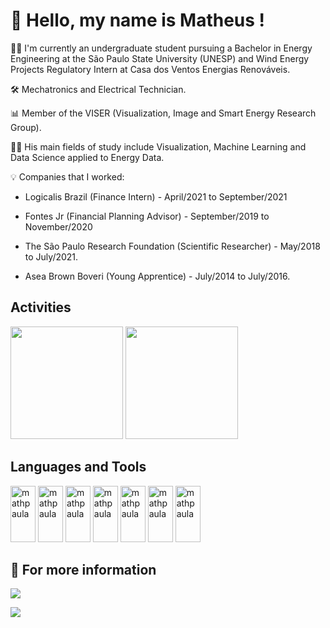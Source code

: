 <!--
**mathpaula/mathpaula** is a ✨ _special_ ✨ repository because its `README.md` (this file) appears on your GitHub profile.

Here are some ideas to get you started:

- 🔭 I’m currently working on ...
- 🌱 I’m currently learning ...
- 👯 I’m looking to collaborate on ...
- 🤔 I’m looking for help with ...
- 💬 Ask me about ...
- 📫 How to reach me: ...
- 😄 Pronouns: ...
- ⚡ Fun fact: ...
-->


# 👋 Hello, my name is Matheus ! #

👷‍♂️ I'm currently an undergraduate student pursuing a Bachelor in Energy Engineering at the São Paulo State University (UNESP) and Wind Energy Projects Regulatory Intern at Casa dos Ventos Energias Renováveis.

🛠 Mechatronics and Electrical Technician.

📊 Member of the VISER (Visualization, Image and Smart Energy Research Group).

👩‍💻 His main fields of study include Visualization, Machine Learning and Data Science applied to Energy Data.

💡 Companies that I worked:

- Logicalis Brazil (Finance Intern) - April/2021 to September/2021

- Fontes Jr (Financial Planning Advisor) - September/2019 to November/2020

- The São Paulo Research Foundation (Scientific Researcher) - May/2018 to July/2021.

- Asea Brown Boveri (Young Apprentice) - July/2014 to July/2016.

## Activities ##
<div>
<img height="180em" src="https://github-readme-stats.vercel.app/api?username=mathpaula&theme=blue-green" />
<img height="180em" src="https://github-readme-stats.vercel.app/api/top-langs/?username=mathpaula&theme=blue-green" />
</div>


## Languages and Tools ##

<div>
<img alingn="center" alt="mathpaula" height="90" width="40" src="https://cdn.jsdelivr.net/gh/devicons/devicon/icons/python/python-original.svg" />
<img alingn="center" alt="mathpaula" height="90" width="40" src="https://cdn.jsdelivr.net/gh/devicons/devicon/icons/jupyter/jupyter-original-wordmark.svg" />
<img alingn="center" alt="mathpaula" height="90" width="40" src="https://cdn.jsdelivr.net/gh/devicons/devicon/icons/numpy/numpy-original-wordmark.svg" />
<img alingn="center" alt="mathpaula" height="90" width="40" src="https://cdn.jsdelivr.net/gh/devicons/devicon/icons/pandas/pandas-original-wordmark.svg" />
<img alingn="center" alt="mathpaula" height="90" width="40" src="https://cdn.jsdelivr.net/gh/devicons/devicon/icons/matlab/matlab-original.svg" />
<img alingn="center" alt="mathpaula" height="90" width="40" src="https://cdn.jsdelivr.net/gh/devicons/devicon/icons/c/c-original.svg" />
<img alingn="center" alt="mathpaula" height="90" width="40" src="https://cdn.jsdelivr.net/gh/devicons/devicon/icons/postgresql/postgresql-original-wordmark.svg" />
</div>

<div>

## 📜 For more information ##

<a href="https://www.linkedin.com/in/matheus-pussaignolli-de-paula-839909119/" target="_blank"><img src="https://img.shields.io/badge/LinkedIn-0077B5?style=for-the-badge&logo=linkedin&logoColor=white" target="_blank"></a>
  
<a alingn="right" href="https://dataml.com.br/author/matheus-de-paula/" target="_blank"><img src="https://img.shields.io/badge/Blogger-FF5722?style=for-the-badge&logo=blogger&logoColor=white" target="_blank"></a>
</div>
